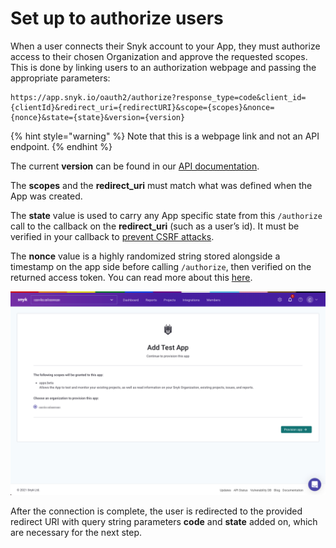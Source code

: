 # Set up to authorize users

When a user connects their Snyk account to your App, they must authorize access to their chosen Organization and approve the requested scopes. This is done by linking users to an authorization webpage and passing the appropriate parameters:

```text
https://app.snyk.io/oauth2/authorize?response_type=code&client_id={clientId}&redirect_uri={redirectURI}&scope={scopes}&nonce={nonce}&state={state}&version={version}
```

{% hint style="warning" %}
Note that this is a webpage link and not an API endpoint.
{% endhint %}

The current **version** can be found in our [API documentation](https://snykoauth2.docs.apiary.io/#reference/apps/app-authorization/authorize-an-app).

The **scopes** and the **redirect\_uri** must match what was defined when the App was created.

The **state** value is used to carry any App specific state from this `/authorize` call to the callback on the **redirect\_uri** \(such as a user’s id\). It must be verified in your callback to [prevent CSRF attacks](https://datatracker.ietf.org/doc/html/rfc6749#section-10.12).

The **nonce** value is a highly randomized string stored alongside a timestamp on the app side before calling `/authorize`, then verified on the returned access token. You can read more about this [here](https://datatracker.ietf.org/doc/html/rfc6749#section-7.1).

![An example of what the user will see when they are redirected to this page](../../../../.gitbook/assets/authorize_page.png)

After the connection is complete, the user is redirected to the provided redirect URI with query string parameters **code** and **state** added on, which are necessary for the next step.

